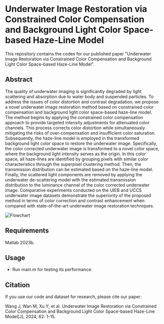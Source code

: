 # Underwater Image Restoration via Constrained Color Compensation and Background Light Color Space-based Haze-Line Model
This repository contains the codes for our published paper "Underwater Image Restoration via Constrained Color Compensation and Background Light Color Space-based Haze-Line Model". 
## Abstract
The quality of underwater imaging is significantly degraded by light scattering and absorption due to water body and suspended particles. To address the issues of color distortion and contrast degradation, we propose a novel underwater image restoration method based on constrained color compensation and background light color space-based haze-line model. The method begins by applying the constrained color compensation approach to provide targeted intensity adjustments for attenuated color channels. This process corrects color distortion while simultaneously mitigating the risks of over-compensation and insufficient color saturation. Subsequently, the haze-line model is employed in the transformed background light color space to restore the underwater image. Specifically, the color corrected underwater image is transformed to a novel color space, where the background light intensity serves as the origin. In this color space, all haze-lines are identified by grouping pixels with similar color characteristics through the superpixel clustering method. Then, the transmission distribution can be estimated based on the haze-line model. Finally, the scattered light components are removed by applying the underwater de-scattering model with the estimated transmission distribution to the luminance channel of the color corrected underwater image. Comparative experiments conducted on the UIEB and UCCS underwater image datasets demonstrate the superiority of the proposed method in terms of color correction and contrast enhancement when compared with state-of-the-art underwater image restoration techniques.

![Flowchart](https://github.com/user-attachments/assets/5b367444-b0ee-451a-925c-7fa2f49437c5)


## Requirements
Matlab 2023b.

## Usage
- Run main.m for testing its performance.

## Citation
If you use our code and dataset for research, please cite our paper:

Wang J, Wan M, Xu Y, et al. Underwater Image Restoration via Constrained Color Compensation and Background Light Color Space-based Haze-Line Model[J], 2024, 62: 1-15.
